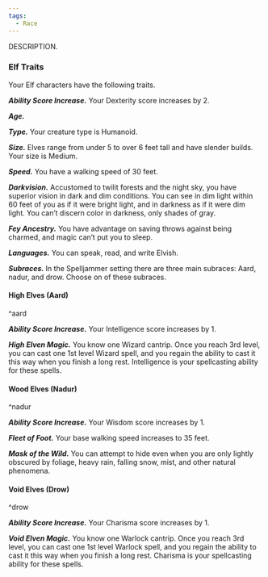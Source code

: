 ```yaml
---
tags:
  - Race
---
```

DESCRIPTION.

### Elf Traits
Your Elf characters have the following traits.

***Ability Score Increase.***
Your Dexterity score increases by 2.

***Age.***


***Type.***
Your creature type is Humanoid.

***Size.***
Elves range from under 5 to over 6 feet tall and have slender builds. Your size is Medium.

***Speed.***
You have a walking speed of 30 feet.

***Darkvision.***
Accustomed to twilit forests and the night sky, you have superior vision in dark and dim conditions. You can see in dim light within 60 feet of you as if it were bright light, and in darkness as if it were dim light. You can’t discern color in darkness, only shades of gray.

***Fey Ancestry.***
You have advantage on saving throws against being charmed, and magic can’t put you to sleep.

***Languages.***
You can speak, read, and write Elvish.

***Subraces.***
In the Spelljammer setting there are three main subraces: Aard, nadur, and drow. Choose on of these subraces.



#### High Elves (Aard)
^aard


***Ability Score Increase.***
Your Intelligence score increases by 1.

***High Elven Magic.***
You know one Wizard cantrip. Once you reach 3rd level, you can cast one 1st level Wizard spell, and you regain the ability to cast it this way when you finish a long rest. Intelligence is your spellcasting ability for these spells.


#### Wood Elves (Nadur)
^nadur

***Ability Score Increase.***
Your Wisdom score increases by 1.

***Fleet of Foot.***
Your base walking speed increases to 35 feet.

***Mask of the Wild.***
You can attempt to hide even when you are only lightly obscured by foliage, heavy rain, falling snow, mist, and other natural phenomena.


#### Void Elves (Drow)
^drow

***Ability Score Increase.***
Your Charisma score increases by 1.

***Void Elven Magic.***
You know one Warlock cantrip. Once you reach 3rd level, you can cast one 1st level Warlock spell, and you regain the ability to cast it this way when you finish a long rest. Charisma is your spellcasting ability for these spells.